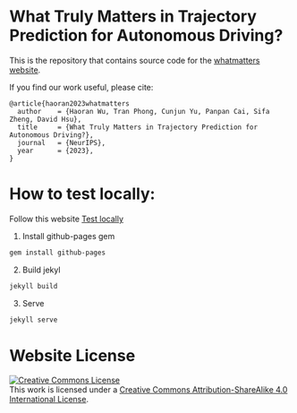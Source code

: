 # What Truly Matters in Trajectory Prediction for Autonomous Driving?

This is the repository that contains source code for the [whatmatters website](https://whatmatters23.github.io).

If you find our work useful, please cite:
```
@article{haoran2023whatmatters
  author    = {Haoran Wu, Tran Phong, Cunjun Yu, Panpan Cai, Sifa Zheng, David Hsu},
  title     = {What Truly Matters in Trajectory Prediction for Autonomous Driving?},
  journal   = {NeurIPS},
  year      = {2023},
}
```

# How to test locally:

Follow this website [Test locally](https://kbroman.org/simple_site/pages/local_test.html)

1. Install github-pages gem
```bash
gem install github-pages
```

2. Build jekyl
```bash
jekyll build
```

3. Serve
```bash
jekyll serve
```

# Website License
<a rel="license" href="http://creativecommons.org/licenses/by-sa/4.0/"><img alt="Creative Commons License" style="border-width:0" src="https://i.creativecommons.org/l/by-sa/4.0/88x31.png" /></a><br />This work is licensed under a <a rel="license" href="http://creativecommons.org/licenses/by-sa/4.0/">Creative Commons Attribution-ShareAlike 4.0 International License</a>.
